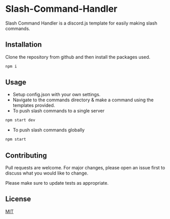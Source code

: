 # Slash-Command-Handler

Slash Command Handler is a discord.js template for easily making slash commands.

## Installation

Clone the repository from github and then install the packages used.

```bash
npm i
```

## Usage

* Setup config.json with your own settings.
* Navigate to the commands directory & make a command using the templates provided.
* To push slash commands to a single server
```bash
npm start dev
```
* To push slash commands globally
```bash
npm start
```

## Contributing
Pull requests are welcome. For major changes, please open an issue first to discuss what you would like to change.

Please make sure to update tests as appropriate.

## License
[MIT](/LICENSE.txt)